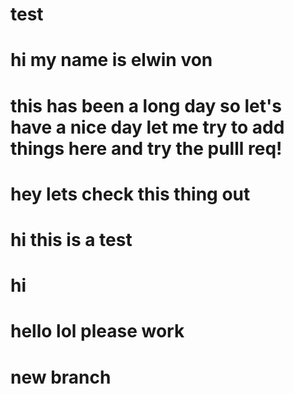 # test
# hi my name is elwin von
# this has been a long day so let's have a nice day let me try to add things here and try the pulll req!
# hey lets check this thing out
# hi this is a test
# hi
# hello lol please work 
# new branch 